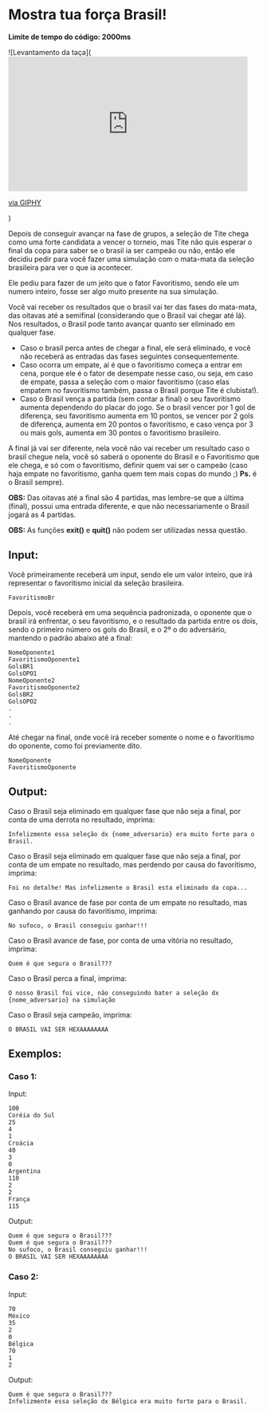 # Mostra tua força Brasil! 

**Limite de tempo do código: 2000ms**

![Levantamento da taça](<iframe src="https://giphy.com/embed/QBMrpkBiaOX90n3rbD" width="480" height="270" frameBorder="0" class="giphy-embed" allowFullScreen></iframe><p><a href="https://giphy.com/gifs/fifa-trophy-cafu-QBMrpkBiaOX90n3rbD">via GIPHY</a></p>)

Depois de conseguir avançar na fase de grupos, a seleção de Tite chega como uma forte candidata a vencer o torneio, mas Tite não quis esperar o final da copa para saber se o brasil ia ser campeão ou não, então ele decidiu pedir para você fazer uma simulação com o mata-mata da seleção brasileira para ver o que ia acontecer.

Ele pediu para fazer de um jeito que o fator Favoritismo, sendo ele um numero inteiro, fosse ser algo muito presente na sua simulação.

Você vai receber os resultados que o brasil vai ter das fases do mata-mata, das oitavas até a semifinal (considerando que o Brasil vai chegar até lá). Nos resultados, o Brasil pode tanto avançar quanto ser eliminado em qualquer fase.

- Caso o brasil perca antes de chegar a final, ele será eliminado, e você não receberá as entradas das fases seguintes consequentemente.
- Caso ocorra um empate, aí é que o favoritismo começa a entrar em cena, porque ele é o fator de desempate nesse caso, ou seja, em caso de empate, passa a seleção com o maior favoritismo (caso elas empatem no favoritismo também, passa o Brasil porque Tite é clubista!).
- Caso o Brasil vença a partida (sem contar a final) o seu favoritismo aumenta dependendo do placar do jogo. Se o brasil vencer por 1 gol de diferença, seu favoritismo aumenta em 10 pontos, se vencer por 2 gols de diferença, aumenta em 20 pontos o favoritismo, e caso vença por 3 ou mais gols, aumenta em 30 pontos o favoritismo brasileiro.

A final já vai ser diferente, nela você não vai receber um resultado caso o brasil chegue nela, você só saberá o oponente do Brasil e o Favoritismo que ele chega, e só com o favoritismo, definir quem vai ser o campeão (caso haja empate no favoritismo, ganha quem tem mais copas do mundo ;) **Ps.** é o Brasil sempre).

**OBS:** Das oitavas até a final são 4 partidas, mas lembre-se que a última (final), possui uma entrada diferente, e que não necessariamente o Brasil jogará as 4 partidas.

**OBS:** As funções **exit()** e **quit()** não podem ser utilizadas nessa questão.

## Input:

Você primeiramente receberá um input, sendo ele um valor inteiro, que irá representar o favoritismo inicial da seleção brasileira.

```
FavoritismoBr
```

Depois, você receberá em uma sequência padronizada, o oponente que o brasil irá enfrentar, o seu favoritismo, e o resultado da partida entre os dois, sendo o primeiro número os gols do Brasil, e o 2º o do adversário, mantendo o padrão abaixo até a final:

```
NomeOponente1
FavoritismoOponente1
GolsBR1
GolsOPO1
NomeOponente2
FavoritismoOponente2
GolsBR2
GolsOPO2
.
.
.
```

Até chegar na final, onde você irá receber somente o nome e o favoritismo do oponente, como foi previamente dito.

```
NomeOponente
FavoritismoOponente
```

## Output:

Caso o Brasil seja eliminado em qualquer fase que não seja a final, por conta de uma derrota no resultado, imprima:

```
Infelizmente essa seleção dx {nome_adversario} era muito forte para o Brasil.
```

Caso o Brasil seja eliminado em qualquer fase que não seja a final, por conta de um empate no resultado, mas perdendo por causa do favoritismo, imprima:

```
Foi no detalhe! Mas infelizmente o Brasil esta eliminado da copa...
```

Caso o Brasil avance de fase por conta de um empate no resultado, mas ganhando por causa do favoritismo, imprima:

```
No sufoco, o Brasil conseguiu ganhar!!!
```

Caso o Brasil avance de fase, por conta de uma vitória no resultado, imprima:

```
Quem é que segura o Brasil???
```

Caso o Brasil perca a final, imprima:

```
O nosso Brasil foi vice, não conseguindo bater a seleção dx {nome_adversario} na simulação
```

Caso o Brasil seja campeão, imprima:

```
O BRASIL VAI SER HEXAAAAAAAA
```

## Exemplos:

### Caso 1:

Input:
```
100
Coréia do Sul
25
4
1
Croácia
40
3
0
Argentina
110
2
2
França
115
```

Output:
```
Quem é que segura o Brasil???
Quem é que segura o Brasil???
No sufoco, o Brasil conseguiu ganhar!!!
O BRASIL VAI SER HEXAAAAAAAA
```

### Caso 2:

Input:
```
70
México
35
2
0
Bélgica
70
1
2
```

Output:
```
Quem é que segura o Brasil???
Infelizmente essa seleção dx Bélgica era muito forte para o Brasil.
```
